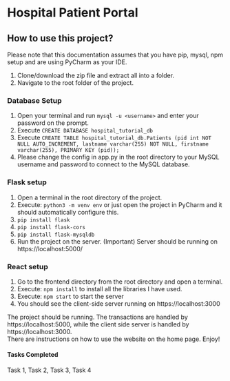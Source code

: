 # Hospital Patient Portal

## How to use this project?
Please note that this documentation assumes that you have pip, mysql, npm setup and are using PyCharm as your IDE. 
1. Clone/download the zip file and extract all into a folder. 
2. Navigate to the root folder of the project. 

### Database Setup
1. Open your terminal and run `mysql -u <username>` and enter your password on the prompt. 
2. Execute `CREATE DATABASE hospital_tutorial_db`
3. Execute `CREATE TABLE hospital_tutorial_db.Patients (pid int NOT NULL AUTO_INCREMENT, lastname varchar(255) NOT NULL, firstname varchar(255), PRIMARY KEY (pid));`
4. Please change the config in app.py in the root directory to your MySQL username and password to connect to the MySQL database. 

### Flask setup
1. Open a terminal in the root directory of the project. 
2. Execute: `python3 -m venv env` or just open the project in PyCharm and it should automatically configure this. 
3. `pip install flask`
4. `pip install flask-cors`
5. `pip install flask-mysqldb`
6. Run the project on the server. (Important) Server should be running on https://localhost:5000/

### React setup

1. Go to the frontend directory from the root directory and open a terminal. 
2. Execute: `npm install` to install all the libraries I have used. 
3. Execute: `npm start` to start the server
4. You should see the client-side server running on https://localhost:3000

The project should be running. The transactions are handled by https://localhost:5000, while the client side server is handled by https://localhost:3000. 
<br/>There are instructions on how to use the website on the home page. Enjoy!

#### Tasks Completed
Task 1, Task 2, Task 3, Task 4